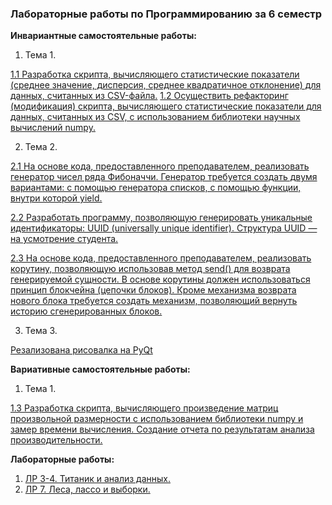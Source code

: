 ### Лабораторные работы по Программированию за 6 семестр

**Инвариантные самостоятельные работы:** 

1. Тема 1. 

[1.1 Разработка скрипта, вычисляющего статистические показатели (среднее значение, дисперсия, среднее квадратичное отклонение) для данных, считанных из CSV-файла.](https://github.com/sonyadk/python/blob/gh-pages/6%20SEM/%D0%A2%D0%B5%D0%BC%D0%B0%201/%D0%B8%D1%81%D1%801.1.py)
[
1.2 Осуществить рефакторинг (модификация) скрипта, вычисляющего статистические показатели для данных, считанных из CSV, с использованием библиотеки научных вычислений numpy.](https://github.com/sonyadk/python/blob/gh-pages/6%20SEM/%D0%A2%D0%B5%D0%BC%D0%B0%201/%D0%B8%D1%81%D1%801.2.py)

2. Тема 2. 

[2.1 На основе кода, предоставленного преподавателем, реализовать генератор чисел ряда Фибоначчи. Генератор требуется создать двумя вариантами: с помощью генератора списков, с помощью функции, внутри которой yield.](https://github.com/sonyadk/python/blob/gh-pages/6%20SEM/%D0%A2%D0%B5%D0%BC%D0%B0%202/%D0%B8%D1%81%D1%802.1.py)

[2.2 Разработать программу, позволяющую генерировать уникальные идентификаторы: UUID (universally unique identifier). Структура UUID — на усмотрение студента.](https://github.com/sonyadk/python/blob/gh-pages/6%20SEM/%D0%A2%D0%B5%D0%BC%D0%B0%202/%D0%B8%D1%81%D1%802.2.py)

[2.3 На основе кода, предоставленного преподавателем, реализовать корутину, позволяющую использовав метод send() для возврата генерируемой сущности. В основе корутины должен использоваться принцип блокчейна (цепочки блоков). Кроме механизма возврата нового блока требуется создать механизм, позволяющий вернуть историю сгенерированных блоков.](https://github.com/sonyadk/python/blob/gh-pages/6%20SEM/%D0%A2%D0%B5%D0%BC%D0%B0%202/%D0%B8%D1%81%D1%802.3.py)

3. Тема 3.

[Резализована рисовалка на PyQt](https://github.com/ShulmanEmil/pyqt)

**Вариативные самостоятельные работы:**

1. Тема 1.

[1.3 Разработка скрипта, вычисляющего произведение матриц произвольной размерности с использованием библиотеки numpy и замер времени вычисления. Создание отчета по результатам анализа производительности.](https://github.com/sonyadk/python/blob/gh-pages/6%20SEM/%D0%A2%D0%B5%D0%BC%D0%B0%201/%D0%B2%D1%81%D1%801.3.py)

**Лабораторные работы:**

1. [ЛР 3-4. Титаник и анализ данных.](https://github.com/sonyadk/python/tree/gh-pages/6%20SEM/lr3)
2. [ЛР 7. Леса, лассо и выборки.](https://colab.research.google.com/drive/1xSFOiglIWGpDJ1TCU2rBJ-26RVyyxgdx#scrollTo=Xju8ZGXDx1h5)
